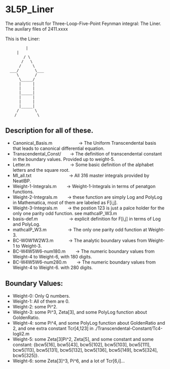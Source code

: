 # 3L5P_Liner
The analytic result for Three-Loop-Five-Point Feynman integral: The Liner.  The auxilary files of 2411.xxxx

This is the Liner:

	         |	
	 	 |
	        / \
	       /   \ 
	      /	    \
	  ___/       \___
	     \       /
	      \_____/
	      |     |
	      |     |
	      |_____|
	      |     |
	      |     |
	      |_____|
	     /	     \
	    /         \


## Description for all of these.  
*   Canonical_Basis.m 	&nbsp;&nbsp;&nbsp;&nbsp;&nbsp;&nbsp;&nbsp;&nbsp;&nbsp;&nbsp;&nbsp;&nbsp;&nbsp;&nbsp;&nbsp;&nbsp;&nbsp;&nbsp;&nbsp;	&rarr; The Uniform Transcendental basis that leads to canonical differential equation. 
*   Transcendental_Const/ &nbsp;&nbsp;&nbsp;&nbsp;&nbsp;  &rarr; The definition of transcendental constant in the boundary values. Provided up to weight-5.
*   Letter.m		&nbsp;&nbsp;&nbsp;&nbsp;&nbsp;&nbsp;&nbsp;&nbsp;&nbsp;&nbsp;&nbsp;&nbsp;&nbsp;&nbsp;&nbsp;&nbsp;&nbsp;&nbsp;&nbsp;&nbsp;&nbsp;&nbsp;&nbsp;&nbsp;&nbsp;&nbsp;&nbsp;&nbsp;&nbsp;&nbsp;	&rarr; Some basic definition of the alphabet letters and the square root. 
*   MI_all.txt		&nbsp;&nbsp;&nbsp;&nbsp;&nbsp;&nbsp;&nbsp;&nbsp;&nbsp;&nbsp;&nbsp;&nbsp;&nbsp;&nbsp;&nbsp;&nbsp;&nbsp;&nbsp;&nbsp;&nbsp;&nbsp;&nbsp;&nbsp;&nbsp;&nbsp;&nbsp;&nbsp;&nbsp;	&rarr; All 316 master integrals provided by NeatIBP. 
*   Weight-1-Integrals.m &nbsp;&nbsp;&nbsp;&nbsp;&nbsp;&nbsp;	&rarr; Weight-1-Integrals in terms of penatgon functions.
*   Weight-2-Integrals.m &nbsp;&nbsp;&nbsp;&nbsp;&nbsp;&nbsp;	&rarr; these function are simply Log and PolyLog in Mathematica, most of them are labeled as F[i,j].
*   Weight-3-Integrals.m &nbsp;&nbsp;&nbsp;&nbsp;&nbsp;&nbsp;	&rarr; the postion 123 is just a palce holder for the only one parity odd function. see mathcalP_W3.m
*   basis-def.m	&nbsp;&nbsp;&nbsp;&nbsp;&nbsp;&nbsp;&nbsp;&nbsp;&nbsp;&nbsp;&nbsp;&nbsp;&nbsp;&nbsp;&nbsp;&nbsp;&nbsp;&nbsp;&nbsp;&nbsp;&nbsp;&nbsp;&nbsp;		&rarr; explicit definition for F[i,j] in terms of Log and PolyLog.
*   mathcalP_W3.m &nbsp;&nbsp;&nbsp;&nbsp;&nbsp;&nbsp;&nbsp;&nbsp;&nbsp;&nbsp;&nbsp;&nbsp;&nbsp;&nbsp;&nbsp;		&rarr; The only one parity odd function at Weight-3. 
*   BC-W0W1W2W3.m &nbsp;&nbsp;&nbsp;&nbsp;&nbsp;&nbsp;&nbsp;&nbsp;&nbsp;&nbsp;		&rarr; The analytic boundary values from Weight-1 to Weight-3.
*   BC-W4W5W6-num180.m &nbsp;&nbsp;&nbsp;&nbsp;&nbsp;&nbsp;   &rarr; The numeric boundary values from Weight-4 to Weight-6, with 180 digits.
*   BC-W4W5W6-num280.m &nbsp;&nbsp;&nbsp;&nbsp;&nbsp;&nbsp;   &rarr; The numeric boundary values from Weight-4 to Weight-6. with 280 digits.


## Boundary Values: 
*   Weight-0: Only Q numbers.
*   Weight-1: All of them are 0.
*   Weight-2: some Pi^2. 
*   Weight-3: some Pi^3, Zeta[3], and some PolyLog function about GoldenRatio. 
*   Weight-4: some Pi^4, and some PolyLog function about GoldenRatio and 2, and one extra constant Tcr[4,123] in ./Transcendental-Constant/Tc4-logli2.m
*   Weight-5: some Zeta[3]Pi^2, Zeta[5], and some constant and some constant: {bcw5[16], bcw5[43], bcw5[102], bcw5[103], bcw5[111], bcw5[113], bcw5[131], bcw5[132], bcw5[136], bcw5[149], bcw5[324], bcw5[325]}.
*   Weight-6: some Zeta[3]^3, Pi^6, and a lot of Tcr[6,i]...



